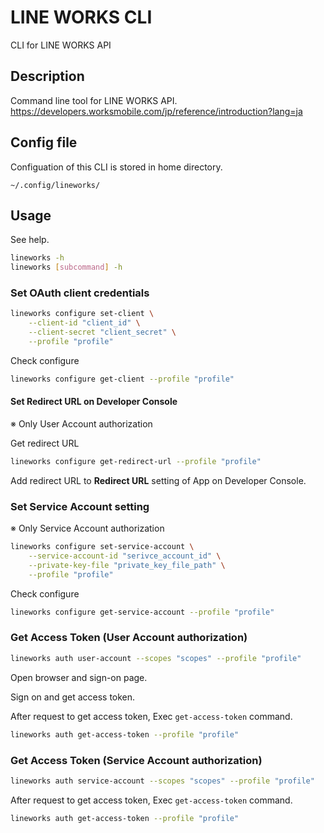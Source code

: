 # LINE WORKS CLI
CLI for LINE WORKS API

## Description
Command line tool for LINE WORKS API.
https://developers.worksmobile.com/jp/reference/introduction?lang=ja

## Config file
Configuation of this CLI is stored in home directory.

`~/.config/lineworks/`

## Usage
See help.

```bash
lineworks -h
lineworks [subcommand] -h
```

### Set OAuth client credentials

```bash
lineworks configure set-client \
    --client-id "client_id" \
    --client-secret "client_secret" \
    --profile "profile"
```

Check configure

```bash
lineworks configure get-client --profile "profile"
```

#### Set Redirect URL on Developer Console
※ Only User Account authorization

Get redirect URL

```bash
lineworks configure get-redirect-url --profile "profile"
```

Add redirect URL to **Redirect URL** setting of App on Developer Console.

### Set Service Account setting
※ Only Service Account authorization

```bash
lineworks configure set-service-account \
    --service-account-id "serivce_account_id" \
    --private-key-file "private_key_file_path" \
    --profile "profile"
```

Check configure

```bash
lineworks configure get-service-account --profile "profile"
```

### Get Access Token (User Account authorization)

```bash
lineworks auth user-account --scopes "scopes" --profile "profile"
```

Open browser and sign-on page.

Sign on and get access token.

After request to get access token, Exec `get-access-token` command.

```bash
lineworks auth get-access-token --profile "profile"
```

### Get Access Token (Service Account authorization)

```bash
lineworks auth service-account --scopes "scopes" --profile "profile"
```

After request to get access token, Exec `get-access-token` command.

```bash
lineworks auth get-access-token --profile "profile"
```

